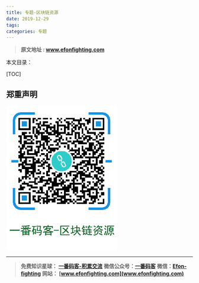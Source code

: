 ```yaml
---
title: 专题-区块链资源
date: 2019-12-29
tags: 
categories: 专题
---
```


> **原文地址 : www.efonfighting.com**

本文目录：

[TOC]

## 郑重声明



![image-20191229193640215](2019-12-29-专题-区块链资源/image-20191229193640215.png)

--------


> **免费知识星球： [一番码客-积累交流](http://www.efonmark.com/efonmark-blog/readme/zhishixingqiu1.png)**
> **微信公众号：[一番码客](http://www.efonmark.com/efonmark-blog/readme/guanzhu_1.jpg)**
> **微信：[Efon-fighting](http://www.efonmark.com/efonmark-blog/readme/weixin.jpg)**
> **网站： [www.efonfighting.com](www.efonfighting.com)**


